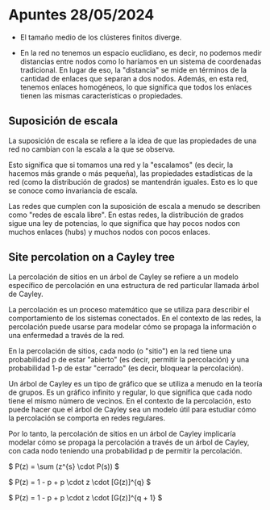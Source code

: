 # Apuntes 28/05/2024


- El tamaño medio de los clústeres finitos diverge.

- En la red no tenemos un espacio euclidiano, es decir, no podemos medir distancias entre nodos como lo haríamos en un sistema de coordenadas tradicional. En lugar de eso, la "distancia" se mide en términos de la cantidad de enlaces que separan a dos nodos. Además, en esta red, tenemos enlaces homogéneos, lo que significa que todos los enlaces tienen las mismas características o propiedades.

## Suposición de escala

La suposición de escala se refiere a la idea de que las propiedades de una red no cambian con la escala a la que se observa.

Esto significa que si tomamos una red y la "escalamos" (es decir, la hacemos más grande o más pequeña), las propiedades estadísticas de la red (como la distribución de grados) se mantendrán iguales. Esto es lo que se conoce como invariancia de escala.

Las redes que cumplen con la suposición de escala a menudo se describen como "redes de escala libre". En estas redes, la distribución de grados sigue una ley de potencias, lo que significa que hay pocos nodos con muchos enlaces (hubs) y muchos nodos con pocos enlaces.


## Site percolation on a Cayley tree

La percolación de sitios en un árbol de Cayley se refiere a un modelo específico de percolación en una estructura de red particular llamada árbol de Cayley.

La percolación es un proceso matemático que se utiliza para describir el comportamiento de los sistemas conectados. En el contexto de las redes, la percolación puede usarse para modelar cómo se propaga la información o una enfermedad a través de la red.

En la percolación de sitios, cada nodo (o "sitio") en la red tiene una probabilidad p de estar "abierto" (es decir, permitir la percolación) y una probabilidad 1-p de estar "cerrado" (es decir, bloquear la percolación).

Un árbol de Cayley es un tipo de gráfico que se utiliza a menudo en la teoría de grupos. Es un gráfico infinito y regular, lo que significa que cada nodo tiene el mismo número de vecinos. En el contexto de la percolación, esto puede hacer que el árbol de Cayley sea un modelo útil para estudiar cómo la percolación se comporta en redes regulares.

Por lo tanto, la percolación de sitios en un árbol de Cayley implicaría modelar cómo se propaga la percolación a través de un árbol de Cayley, con cada nodo teniendo una probabilidad p de permitir la percolación.

$
P(z) = \sum (z^{s} \cdot P(s))
$

$
P(z) = 1 - p + p \cdot z \cdot [G(z)]^{q}
$

$
P(z) = 1 - p + p \cdot z \cdot [G(z)]^{q + 1}
$
